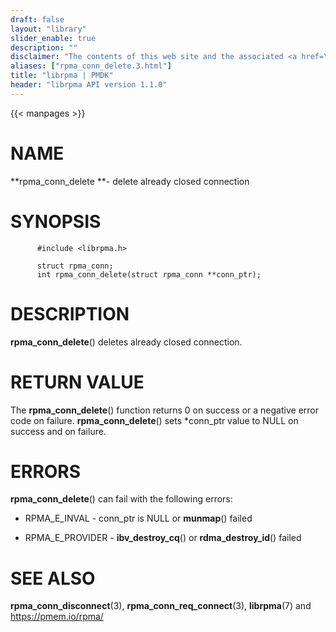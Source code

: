```yaml
---
draft: false
layout: "library"
slider_enable: true
description: ""
disclaimer: "The contents of this web site and the associated <a href=\"https://github.com/pmem\">GitHub repositories</a> are BSD-licensed open source."
aliases: ["rpma_conn_delete.3.html"]
title: "librpma | PMDK"
header: "librpma API version 1.1.0"
---
```

{{< manpages >}}

[comment]: <> (SPDX-License-Identifier: BSD-3-Clause)
[comment]: <> (Copyright 2020-2022, Intel Corporation)

# NAME

**rpma_conn_delete **- delete already closed connection

# SYNOPSIS

          #include <librpma.h>

          struct rpma_conn;
          int rpma_conn_delete(struct rpma_conn **conn_ptr);

# DESCRIPTION

**rpma_conn_delete**() deletes already closed connection.

# RETURN VALUE

The **rpma_conn_delete**() function returns 0 on success or a negative
error code on failure. **rpma_conn_delete**() sets \*conn_ptr value to
NULL on success and on failure.

# ERRORS

**rpma_conn_delete**() can fail with the following errors:

-   RPMA_E\_INVAL - conn_ptr is NULL or **munmap**() failed

-   RPMA_E\_PROVIDER - **ibv_destroy_cq**() or **rdma_destroy_id**()
    failed

# SEE ALSO

**rpma_conn_disconnect**(3), **rpma_conn_req_connect**(3),
**librpma**(7) and https://pmem.io/rpma/

